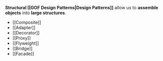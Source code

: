 **Structural [[GOF Design Patterns|Design Patterns]]** allow us to **assemble objects** into **large structures**.

- [[Composite]]
- [[Adapter]]
- [[Decorator]]
- [[Proxy]]
- [[Flyweight]] 
- [[Bridge]]
- [[Facade]]
